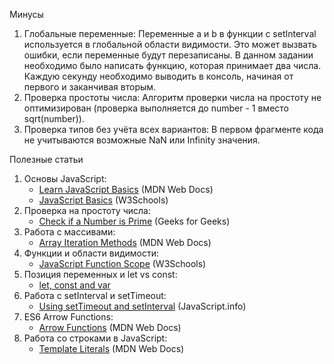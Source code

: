  Минусы
1. Глобальные переменные: Переменные a и b в функции с setInterval используется в глобальной области видимости. Это может вызвать ошибки, если переменные будут перезаписаны. В данном задании необходимо было написать функцию, которая принимает два числа. Каждую секунду необходимо выводить в консоль, начиная от первого и заканчивая вторым.
2. Проверка простоты числа: Алгоритм проверки числа на простоту не оптимизирован (проверка выполняется до number - 1 вместо sqrt(number)).
3. Проверка типов без учёта всех вариантов: В первом фрагменте кода не учитываются возможные NaN или Infinity значения.

 Полезные статьи
1. Основы JavaScript:
    - [Learn JavaScript Basics](https://developer.mozilla.org/en-US/docs/Learn/Getting_started_with_the_web/JavaScript_basics) (MDN Web Docs)
    - [JavaScript Basics](https://www.w3schools.com/js/js_intro.asp) (W3Schools)
2. Проверка на простоту числа:
    - [Check if a Number is Prime](https://www.geeksforgeeks.org/prime-numbers/) (Geeks for Geeks)
3. Работа с массивами:
    - [Array Iteration Methods](https://developer.mozilla.org/en-US/docs/Web/JavaScript/Reference/Global_Objects/Array) (MDN Web Docs)
4. Функции и области видимости:
    - [JavaScript Function Scope](https://www.w3schools.com/js/js_function_scope.asp) (W3Schools)
5. Позиция переменных и let vs const:
    - [let, const and var](https://developer.mozilla.org/en-US/docs/Web/JavaScript/Reference/Statements/let)
6. Работа с setInterval и setTimeout:
    - [Using setTimeout and setInterval](https://javascript.info/settimeout-setinterval) (JavaScript.info)
7. ES6 Arrow Functions:
    - [Arrow Functions](https://developer.mozilla.org/en-US/docs/Web/JavaScript/Reference/Functions/Arrow_functions) (MDN Web Docs)
8. Работа со строками в JavaScript:
    - [Template Literals](https://developer.mozilla.org/en-US/docs/Web/JavaScript/Reference/Template_literals) (MDN Web Docs)
